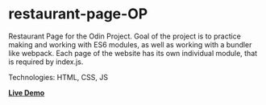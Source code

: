 # restaurant-page-OP
Restaurant Page for the Odin Project. Goal of the project is to practice making and working with ES6 modules, as well as working with a bundler like webpack. Each page of the website has its own individual module, that is required by index.js.

Technologies: HTML, CSS, JS

[**Live Demo**](https://lettuce05.github.io/restaurant-page-OP-public/)


